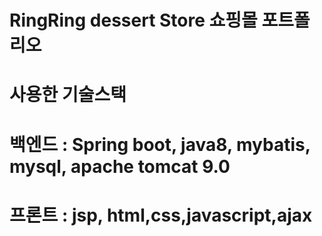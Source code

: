# RingRing dessert Store 쇼핑몰 포트폴리오
# 사용한 기술스택 
# 백엔드 : Spring boot, java8, mybatis, mysql, apache tomcat 9.0
# 프론트 : jsp, html,css,javascript,ajax
